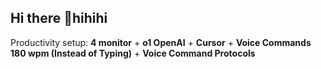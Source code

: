 ## Hi there 👋hihihi 

Productivity setup: **4 monitor** + **o1 OpenAI** + **Cursor** + **Voice Commands 180 wpm (Instead of Typing)** +  **Voice Command Protocols**
  
